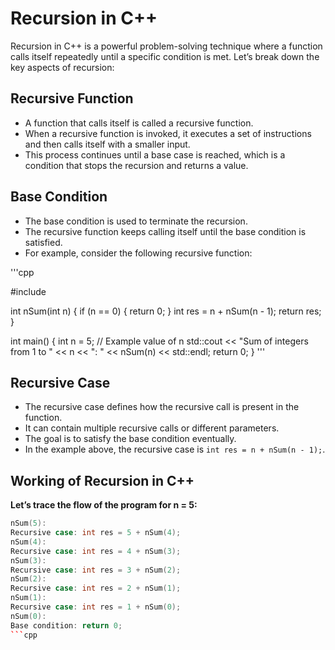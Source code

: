 # Recursion in C++

Recursion in C++ is a powerful problem-solving technique where a function calls itself repeatedly until a specific condition is met. Let’s break down the key aspects of recursion:

## Recursive Function

- A function that calls itself is called a recursive function.
- When a recursive function is invoked, it executes a set of instructions and then calls itself with a smaller input.
- This process continues until a base case is reached, which is a condition that stops the recursion and returns a value.

## Base Condition

- The base condition is used to terminate the recursion.
- The recursive function keeps calling itself until the base condition is satisfied.
- For example, consider the following recursive function:

'''cpp

#include <iostream>

int nSum(int n) {
    if (n == 0) {
        return 0;
    }
    int res = n + nSum(n - 1);
    return res;
}

int main() {
    int n = 5; // Example value of n
    std::cout << "Sum of integers from 1 to " << n << ": " << nSum(n) << std::endl;
    return 0;
}
'''


## Recursive Case
- The recursive case defines how the recursive call is present in the function.
- It can contain multiple recursive calls or different parameters.
- The goal is to satisfy the base condition eventually.
- In the example above, the recursive case is `int res = n + nSum(n - 1);`.

  

## Working of Recursion in C++
**Let’s trace the flow of the program for n = 5:**

 ```cpp
nSum(5):
Recursive case: int res = 5 + nSum(4); 
nSum(4):
Recursive case: int res = 4 + nSum(3); 
nSum(3):
Recursive case: int res = 3 + nSum(2); 
nSum(2):
Recursive case: int res = 2 + nSum(1); 
nSum(1):
Recursive case: int res = 1 + nSum(0); 
nSum(0):
Base condition: return 0;
```cpp


